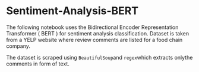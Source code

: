 # Sentiment-Analysis-BERT

The following notebook uses the Bidirectional Encoder Representation Transformer ( BERT ) for sentiment analysis classification.
Dataset is taken from a YELP website where review comments are listed for a food chain company.

The dataset is scraped using `BeautifulSoup`and `regex`which extracts onlythe comments in form of text.
